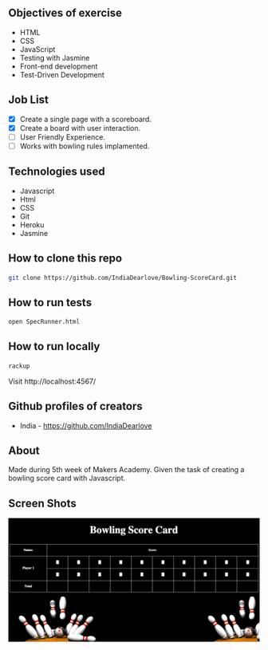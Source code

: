## Objectives of exercise

* HTML
* CSS
* JavaScript
* Testing with Jasmine
* Front-end development
* Test-Driven Development

## Job List

- [x] Create a single page with a scoreboard.
- [x] Create a board with user interaction.
- [ ] User Friendly Experience.
- [ ] Works with bowling rules implamented.

## Technologies used

* Javascript
* Html
* CSS
* Git
* Heroku
* Jasmine

## How to clone this repo

  ```sh
git clone https://github.com/IndiaDearlove/Bowling-ScoreCard.git
 ```
 How to run tests
----
```sh
open SpecRunner.html
```

How to run locally
----

```sh
rackup
```

Visit http://localhost:4567/

## Github profiles of creators

* India - https://github.com/IndiaDearlove

## About

Made during 5th week of Makers Academy. Given the task of creating a bowling score card with Javascript.

## Screen Shots

![Alt text](public/images/screenshot1.png "Optional title")

 
